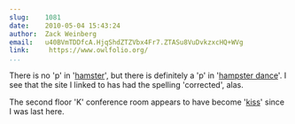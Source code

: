```yaml
---
slug:    1081
date:    2010-05-04 15:43:24
author:  Zack Weinberg
email:   u40BVmTDDfcA.HjqShdZTZVbx4Fr7.ZTASu8VuDvkzxcHQ+WVg
link:     https://www.owlfolio.org/
...
```


There is no 'p' in '[hamster](http://en.wikipedia.org/wiki/Hamster)',
but there is definitely a 'p' in
'[hampster dance](http://en.wikipedia.org/wiki/The_Hampster_Dance)'.
I see that the site I linked to has had the spelling 'corrected',
alas.

The second floor 'K' conference room appears to have become
'[kiss](http://en.wikipedia.org/wiki/KISS_principle)' since I was last
here.
